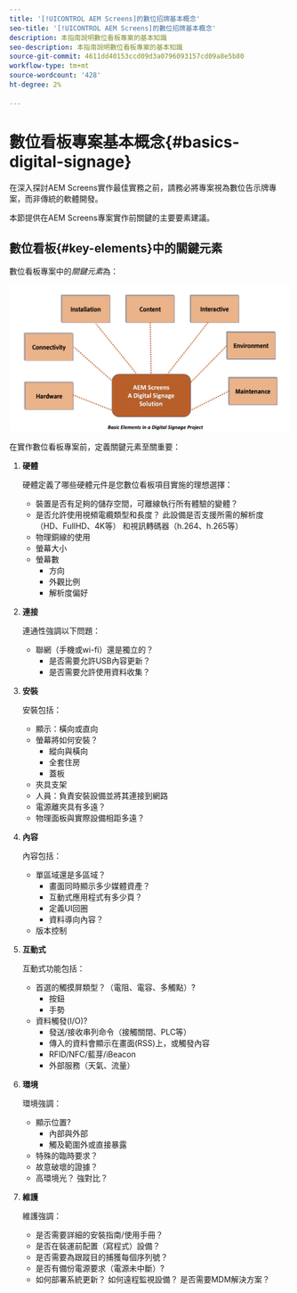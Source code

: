 ```yaml
---
title: '[!UICONTROL AEM Screens]的數位招牌基本概念'
seo-title: '[!UICONTROL AEM Screens]的數位招牌基本概念'
description: 本指南說明數位看板專案的基本知識
seo-description: 本指南說明數位看板專案的基本知識
source-git-commit: 4611dd40153ccd09d3a0796093157cd09a8e5b80
workflow-type: tm+mt
source-wordcount: '428'
ht-degree: 2%

---
```



# 數位看板專案基本概念{#basics-digital-signage}

在深入探討AEM Screens實作最佳實務之前，請務必將專案視為數位告示牌專案，而非傳統的軟體開發。

本節提供在AEM Screens專案實作前關鍵的主要要素建議。

## 數位看板{#key-elements}中的關鍵元素

數位看板專案中的&#x200B;*關鍵元素*&#x200B;為：

![](/help/assets/Elements-Revised.png)

在實作數位看板專案前，定義關鍵元素至關重要：

1. **硬體**

   硬體定義了哪些硬體元件是您數位看板項目實施的理想選擇：
   * 裝置是否有足夠的儲存空間，可離線執行所有體驗的變體？
   * 是否允許使用視頻電纜類型和長度？ 此設備是否支援所需的解析度（HD、FullHD、4K等） 和視訊轉碼器（h.264、h.265等）
   * 物理銅線的使用
   * 螢幕大小
   * 螢幕數
      * 方向
      * 外觀比例
      * 解析度偏好

1. **連接**

   連通性強調以下問題：
   * 聯網（手機或wi-fi）還是獨立的？
      * 是否需要允許USB內容更新？
      * 是否需要允許使用資料收集？

1. **安裝**

   安裝包括：
   * 顯示：橫向或直向
   * 螢幕將如何安裝？
      * 縱向與橫向
      * 全套住房
      * 蓋板
   * 夾具支架
   * 人員：負責安裝設備並將其連接到網路
   * 電源離夾具有多遠？
   * 物理面板與實際設備相距多遠？

1. **內容**

   內容包括：
   * 單區域還是多區域？
      * 畫面同時顯示多少媒體資產？
      * 互動式應用程式有多少頁？
      * 定義UI回圈
      * 資料導向內容？
   * 版本控制

1. **互動式**

   互動式功能包括：
   * 首選的觸摸屏類型？（電阻、電容、多觸點）?
      * 按鈕
      * 手勢
   * 資料觸發(I/O)?
      * 發送/接收串列命令（接觸關閉、PLC等）
      * 傳入的資料會顯示在畫面(RSS)上，或觸發內容
      * RFID/NFC/藍芽/iBeacon
      * 外部服務（天氣、流量）

1. **環境**

   環境強調：
   * 顯示位置?
      * 內部與外部
      * 觸及範圍外或直接暴露
   * 特殊的臨時要求？
   * 故意破壞的證據？
   * 高環境光？ 強對比？

1. **維護**

   維護強調：

   * 是否需要詳細的安裝指南/使用手冊？
   * 是否在裝運前配置（寫程式）設備？
   * 是否需要為跟蹤目的捕獲每個序列號？
   * 是否有備份電源要求（電源未中斷）?
   * 如何部署系統更新？ 如何遠程監視設備？ 是否需要MDM解決方案？

